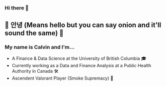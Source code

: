 ### Hi there 👋

## 🙇 안녕 (Means hello but you can say onion and it'll sound the same) 🙇
### My name is Calvin and I'm...

* A Finance & Data Science at the University of British Columbia 🎓 <br>
* Currently working as a Data and Finance Analysis at a Public Health Authority in Canada 🛠 <br>
* Ascendent Valorant Player (Smoke Supremacy) 🔫
